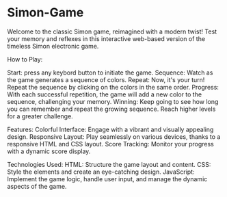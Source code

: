 # Simon-Game


Welcome to the classic Simon game, reimagined with a modern twist! Test your memory and reflexes in this interactive web-based version of the timeless Simon electronic game.

How to Play:

Start: press any keybord button to initiate the game.
Sequence: Watch as the game generates a sequence of colors.
Repeat: Now, it's your turn! Repeat the sequence by clicking on the colors in the same order.
Progress: With each successful repetition, the game will add a new color to the sequence, challenging your memory.
Winning: Keep going to see how long you can remember and repeat the growing sequence. Reach higher levels for a greater challenge.

Features:
Colorful Interface: Engage with a vibrant and visually appealing design.
Responsive Layout: Play seamlessly on various devices, thanks to a responsive HTML and CSS layout.
Score Tracking: Monitor your progress with a dynamic score display.

Technologies Used:
HTML: Structure the game layout and content.
CSS: Style the elements and create an eye-catching design.
JavaScript: Implement the game logic, handle user input, and manage the dynamic aspects of the game.
